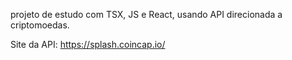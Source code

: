 projeto de estudo com TSX, JS e React, usando API direcionada a criptomoedas.

Site da API: https://splash.coincap.io/